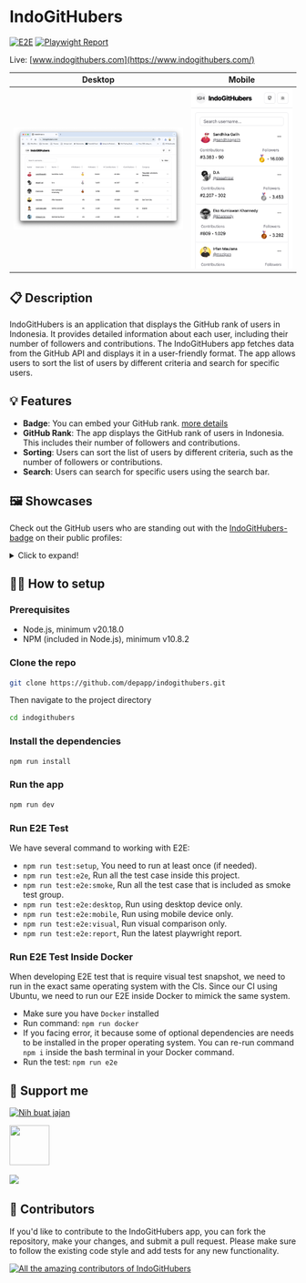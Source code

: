 # IndoGitHubers

[![E2E](https://github.com/depapp/IndoGitHubers/actions/workflows/e2e.yml/badge.svg)](https://github.com/depapp/IndoGitHubers/actions/workflows/e2e.yml) [![Playwight Report](https://img.shields.io/badge/Playwright%20Report-222222?logo=github-pages&logoColor=white)](https://depapp.github.io/IndoGitHubers/)

Live: [www.indogithubers.com](https://www.indogithubers.com/)

| Desktop | Mobile |
| ------- | ------ |
| ![IndoGitHubers_latest](./screenshots/desktop.png) | ![IndoGitHubers_latest](./screenshots/mobile.png) |

## 📋 Description

IndoGitHubers is an application that displays the GitHub rank of users in Indonesia. It provides detailed information about each user, including their number of followers and contributions.
The IndoGitHubers app fetches data from the GitHub API and displays it in a user-friendly format. The app allows users to sort the list of users by different criteria and search for specific users.

## 💡 Features

- **Badge**: You can embed your GitHub rank. [more details](https://github.com/depapp/IndoGitHubers/blob/main/BADGE_USAGE.md)
- **GitHub Rank**: The app displays the GitHub rank of users in Indonesia. This includes their number of followers and contributions.
- **Sorting**: Users can sort the list of users by different criteria, such as the number of followers or contributions.
- **Search**: Users can search for specific users using the search bar.

## 🖼️ Showcases

Check out the GitHub users who are standing out with the [IndoGitHubers-badge](https://github.com/depapp/IndoGitHubers/blob/main/BADGE_USAGE.md) on their public profiles:

<details>
<summary>Click to expand!</summary>

* [depapp](https://github.com/depapp)
* [sendomoka](https://github.com/sendomoka)
* [taradevio](https://github.com/taradevio)
* [chandrabezzo](https://github.com/chandrabezzo)
* [crosbydoo](https://github.com/crosbydoo)
* [yaffalhakim1](https://github.com/yaffalhakim1)
* [syofyanzuhad](https://github.com/syofyanzuhad)
* [AsadSaleh](https://github.com/AsadSaleh)

</details>


## 🧑‍💻 How to setup

### Prerequisites

- Node.js, minimum v20.18.0
- NPM (included in Node.js), minimum v10.8.2

### Clone the repo

```bash
git clone https://github.com/depapp/indogithubers.git
```

Then navigate to the project directory

```bash
cd indogithubers
```

### Install the dependencies

```bash
npm run install
```

### Run the app

```bash
npm run dev
```

### Run E2E Test

We have several command to working with E2E:

- `npm run test:setup`, You need to run at least once (if needed).
- `npm run test:e2e`, Run all the test case inside this project.
- `npm run test:e2e:smoke`, Run all the test case that is included as smoke test group.
- `npm run test:e2e:desktop`, Run using desktop device only.
- `npm run test:e2e:mobile`, Run using mobile device only.
- `npm run test:e2e:visual`, Run visual comparison only.
- `npm run test:e2e:report`, Run the latest playwright report.

### Run E2E Test Inside Docker

When developing E2E test that is require visual test snapshot, we need to run in the exact same operating system with the CIs. Since our CI using Ubuntu, we need to run our E2E inside Docker to mimick the same system.

- Make sure you have `Docker` installed
- Run command: `npm run docker`
- If you facing error, it because some of optional dependencies are needs to be installed in the proper operating system. You can re-run command `npm i` inside the bash terminal in your Docker command.
- Run the test: `npm run e2e`

## 💪 Support me

<a href="https://www.nihbuatjajan.com/depapp" target="_blank"><img src="https://d4xyvrfd64gfm.cloudfront.net/buttons/default-cta.png" alt="Nih buat jajan" height="30px"></a>

<a href="https://saweria.co/depapp" target="_blank"><img src="https://github-production-user-asset-6210df.s3.amazonaws.com/6134774/278801090-c4efd5c9-c0a7-43dc-9ea1-c21bc1a55203.png" width="70px" height="70px"></a>

<a href="https://www.paypal.me/depapp" target="_blank"><img src="https://www.paypalobjects.com/digitalassets/c/website/marketing/apac/C2/logos-buttons/optimize/44_Yellow_PayPal_Pill_Button.png" height="35px"></a>


## 👥 Contributors

If you'd like to contribute to the IndoGitHubers app, you can fork the repository, make your changes, and submit a pull request. Please make sure to follow the existing code style and add tests for any new functionality.

<a href="https://github.com/depapp/IndoGitHubers/graphs/contributors"><img src="https://contrib.rocks/image?repo=depapp/IndoGitHubers" alt="All the amazing contributors of IndoGitHubers"></a>
